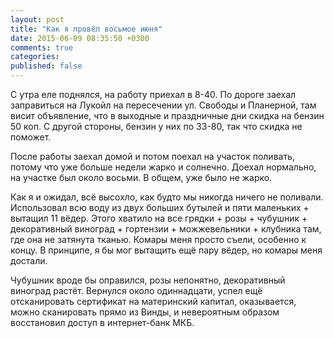 ```yaml
---
layout: post
title: "Как я провёл восьмое июня"
date: 2015-06-09 08:35:50 +0300
comments: true
categories: 
published: false
---
```

C утра еле поднялся, на работу приехал в 8-40. По дороге заехал заправиться на Лукойл на пересечении ул. Свободы и Планерной, там висит объявление, что в выходные и праздничные дни скидка на бензин 50 коп. С другой стороны, бензин у них по 33-80, так что скидка не поможет.

После работы заехал домой и потом поехал на участок поливать, потому что уже больше недели жарко и солнечно. Доехал нормально, на участке был около восьми. В общем, уже было не жарко.

Как я и ожидал, всё высохло, как будто мы никогда ничего не поливали. Использовал всю воду из двух больших бутылей и пяти маленьких + вытащил 11 вёдер. Этого хватило на все грядки + розы + чубушник + декоративный виноград + гортензии + можжевельники + клубника там, где она не затянута тканью. Комары меня просто съели, особенно к концу. В принципе, я бы мог вытащить ещё пару вёдер, но комары меня достали.

Чубушник вроде бы оправился, розы непонятно, декоративный виноград растёт. Вернулся около одиннадцати, успел ещё отсканировать сертификат на материнский капитал, оказывается, можно сканировать прямо из Винды, и невероятным образом восстановил доступ в интернет-банк МКБ.
